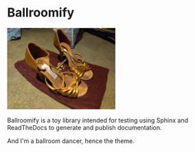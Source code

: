 # Ballroomify

<!-- <p align="left"> -->
<img src="./images/shoes.jpg" alt="Ballroom Shoes" width="50%">
<!-- </p> -->
<!-- ![Image of Ballroom shoes]("images/shoes.jpg") -->

Ballroomify is a toy library intended for testing using Sphinx and ReadTheDocs to generate and publish documentation.

And I'm a ballroom dancer, hence the theme.